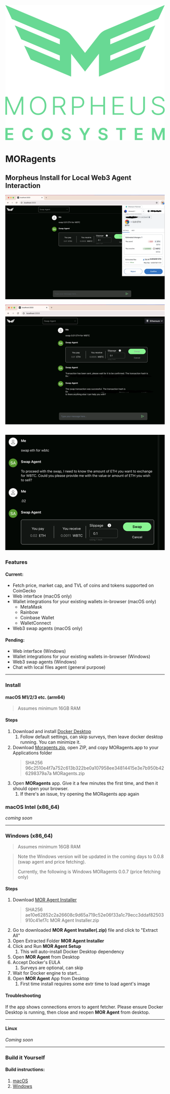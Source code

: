 ![morpheus ecosystem](images/morpheus-ecosystem@3x_green.png)
# MORagents

## Morpheus Install for Local Web3 Agent Interaction


![UI 1](images/wallet_integration.png)

![UI 2](images/successful_swap.png)

![UI 3](images/agent_clarify.png)
---

### Features
#### Current: 
- Fetch price, market cap, and TVL of coins and tokens supported on CoinGecko
- Web interface (macOS only)
- Wallet integrations for your existing wallets in-browser (macOS only)
  - MetaMask
  - Rainbow
  - Coinbase Wallet
  - WalletConnect
- Web3 swap agents (macOS only)

#### Pending:
- Web interface (Windows)
- Wallet integrations for your existing wallets in-browser (Windows)
- Web3 swap agents (Windows)
- Chat with local files agent (general purpose)

---

### Install
#### macOS M1/2/3 etc. (arm64)
>Assumes minimum 16GB RAM

#### Steps
1. Download and install [Docker Desktop](https://www.docker.com/products/docker-desktop/)
   1. Follow default settings, can skip surveys, then leave docker desktop running. You can minimize it.
2. Download [Moragents.zip](https://drive.proton.me/urls/X35VBE3GWW#mtrqT6rAzZbi), open ZIP, and copy MORagents.app to your Applications folder 
    > SHA256 96c2510e4f7a752c613b322be0a107958ee34814415e3e7b950b426298379a7a MORagents.zip
3. Open **MORagents** app. Give it a few minutes the first time, and then it should open your browser. 
   1. If there's an issue, try opening the MORagents app again

### macOS Intel (x86_64)
*coming soon*

---

### Windows (x86_64)
>Assumes minimum 16GB RAM

> Note the Windows version will be updated in the coming days to 0.0.8 (swap agent and price fetching).
> 
> Currently, the following is Windows MORagents 0.0.7 (price fetching only)

#### Steps
1. Download [MOR Agent Installer](https://drive.proton.me/urls/CN7HB67ZYM#OcQMLZO8oxC1)
    > SHA256 ae10e62852c2a26608c9d65a719c52e06f33a1c79ecc3ddaf82503910c41ef7c  MOR Agent Installer.zip
2. Go to downloaded **MOR Agent Installer(.zip)** file and click to "Extract All"
3. Open Extracted Folder **MOR Agent Installer**
4. Click and Run **MOR Agent Setup**
   1. This will auto-install Docker Desktop dependency
5. Open **MOR Agent** from Desktop
6. Accept Docker's EULA
   1. Surveys are optional, can skip
7. Wait for Docker engine to start...
8. Open **MOR Agent** App from Desktop
    1. First time install requires some extr time to load agent's image

#### Troubleshooting
If the app shows connections errors to agent fetcher. Please ensure Docker Desktop is running, then close and reopen **MOR Agent** from desktop.

---

#### Linux
*Coming soon*


---

### Build it Yourself

#### Build instructions:
1. [macOS](build_assets/macOS/README_MACOS_DEV_BUILD.md)
2. [Windows](build_assets/windows/README_WINDOWS_DEV_BUILD.md)

